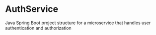 # AuthService
Java Spring Boot project structure for a microservice that handles user authentication and authorization
